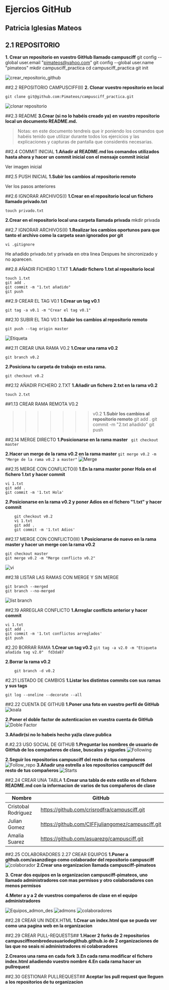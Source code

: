 # Ejercios GitHub 
## Patricia Iglesias Mateos

## 2.1 REPOSITORIO
**1. Crear un repositorio en vuestro GitHub llamado campusciff**
    git config --global user.email "pimateos@yahoo.com"
    git config --global user.name "pimateos"
    mkdir campusciff_practica
    cd campusciff_practica
    git init


![crear_repositorio_github](creacion_repositorio.png)

##2.2 REPOSITORIO CAMPUSCIFF(II)
**2. Clonar vuestro repositorio en local**

    git clone git@github.com:Pimateos/campusciff_practica.git
![clonar repositorio](git_clone_remoto_local.png)


##2.3 README
**3.Crear (si no lo habéis creado ya) en vuestro
repositorio local un documento README.md.**
> Notas: en este documento tendreís
que ir poniendo los comandos que
habéis tenido que utilizar durante
todos los ejercicios y las
explicaciones y capturas de
pantalla que consideréis
necesarias.

##2.4 COMMIT INICIAL
**1.Añadir al README.md los comandos utilizados hasta ahora y hacer un commit inicial con el mensaje commit inicial**

Ver imagen inicial


##2.5 PUSH INICIAL
**1.Subir los cambios al repositorio remoto**

Ver los pasos anteriores

##2.6 IGNORAR ARCHIVOS(I)
**1.Crear en el repositorio local un fichero llamado privado.txt**

    touch privado.txt
**2.Crear en el repositorio local una carpeta llamada privada**
    mkdir privada

##2.7 IGNORAR ARCHIVOS(II)
**1.Realizar los cambios oportunos para que tanto el archivo como la carpeta sean ignorados por git**

    vi .gitignore

He añadido privado.txt y privada en otra linea
Despues he sincronizado y no aparecen.

##2.8 AÑADIR FICHERO 1.TXT
**1.Añadir fichero 1.txt al repositorio local**

    touch 1.txt
    git add .
	git commit -m "1.txt añadido"
	git push

##2.9 CREAR EL TAG V0.1
**1.Crear un tag v0.1**

    git tag -a v0.1 -m "Crear el tag v0.1"

##2.10 SUBIR EL TAG V0.1
**1.Subir los cambios al repositorio remoto**

    git push --tag origin master
![Etiqueta](etiquetas.png)

##2.11 CREAR UNA RAMA V0.2
**1.Crear una rama v0.2**

    git branch v0.2
**2.Posiciona tu carpeta de trabajo en esta rama.**  
  
    git checkout v0.2

##2.12 AÑADIR FICHERO 2.TXT
**1.Añadir un fichero 2.txt en la rama v0.2**

    touch 2.txt


##1.13 CREAR RAMA REMOTA V0.2
>>>>>>> v0.2
**1.Subir los cambios al repositorio remoto**
    git add .
    git commit -m "2.txt añadido"
	git push


##2.14 MERGE DIRECTO
**1.Posicionarse en la rama master**
   ` git checkout master`


**2.Hacer un merge de la rama v0.2 en la rama master**
    `git merge v0.2 -m "Merge de la rama v0.2 a master"`
![Merge](merge.png)

##2.15 MERGE CON CONFLICTO(I)
**1.En la rama master poner Hola en el fichero 1.txt y hacer commit**

    vi 1.txt
	git add .
	git commit -m '1.txt Hola'

**2.Posicionarse en la rama v0.2 y poner Adios en el fichero "1.txt" y hacer commit**

        git checkout v0.2
    	vi 1.txt
    	git add .
    	git commit -m '1.txt Adios'
    
    
##2.17 MERGE CON CONFLICTO(III)
**1.Posicionarse de nuevo en la rama master y hacer un merge con la rama v0.2**

    git checkout master
    git merge v0.2 -m "Merge conflicto v0.2"
   
![vi](conflicto.png)

##2.18 LISTAR LAS RAMAS CON MERGE Y SIN MERGE

    git branch --merged
	git branch --no-merged
![list branch](list_branch.png)


##2.19 ARREGLAR CONFLICTO
**1.Arreglar conflicto anterior y hacer commit**

    vi 1.txt
    git add .
    git commit -m '1.txt conflictos arreglados'
  	git push

#2.20 BORRAR RAMA
**1.Crear un tag v0.2**
    `git tag -a v2.0 -m "Etiqueta añadida tag v2.0"  fd3da87`

**2.Borrar la rama v0.2**

        git branch -d v0.2
    
#2.21 LISTADO DE CAMBIOS
**1.Listar los distintos commits con sus ramas y sus tags**

    git log --oneline --decorate --all

##2.22 CUENTA DE GITHUB
**1.Poner una foto en vuestro perfil de GitHub**
![koala](perfil_foto.png)

**2.Poner el doble factor de autenticacion en vuestra cuenta de GitHub**
![Doble Factor](doble_factor.png)



**3.Añadir(si no lo habeis hecho ya)la clave publica**


#.#2.23 USO SOCIAL DE GITHUB
**1.Preguntar los nombres de usuario de GitHub de los compañeros de clase, buscalos y sigueles**
![Following](Following.png)

**2.Seguir los repositorios campusciff del resto de tus compañeros**
![Follow_repo](Follow_repo.png)
**3.Añadir una estrella a los repositorios campusciff del resto de tus compañeros**
![Starts](Starts.png)

##2.24 CREAR UNA TABLA
**1.Crear una tabla de este estilo en el fichero README.md con la informacion de varios de tus compañeros de clase**

**Nombre**	       |		**GitHub**
-------------------|-----------------------------------------------------
Cristobal Rodriguez|	https://github.com/crisrodfra/campusciff.git
Julian Gomez       |	https://github.com/CIFFjuliangomez/campusciff.git
Amalia Suarez	   |https://github.com/asuarezg/campusciff.git


##2.25 COLABORADORES 2.27 CREAR EQUIPOS
**1.Poner a github.com/asanzdiego como colaborador del repositorio campusciff**
![colaborador](colaborador.png)
**2.Crear una organizacion llamada campusciff-pimateos**

**3. Crear dos equipos en la organizacion campusciff-pimateos, uno llamado administradores con mas permisos y otro colaboradores con menos permisos**

**4.Meter a y a 2 de vuestros
compañeros de clase en el equipo
administradores**

![Equipos_admon_des](equipos_admon_des.png)
![admons](admons.png)
![colaboradores](colaboradores.png)

##2.28 CREAR UN INDEX.HTML
**1.Crear un index.html que se pueda ver como una pagina web en la organizacion**

##2.29 CREAR PULL-REQUESTS##
**1.Hacer 2 forks de 2 repositorios campusciffnombredeusuariodegithub.github.io de 2 organizaciones de las que no seais ni administradores ni colaboradores**

**2.Crearos una rama en cada fork**
**3.En cada rama modificar el fichero index.html añadiendo vuestro nombre**
**4.En cada rama hacer un pullrequest**

##2.30 GESTIONAR PULLREQUEST##
**Aceptar los pull request que lleguen a los repositorios de tu organizacion**